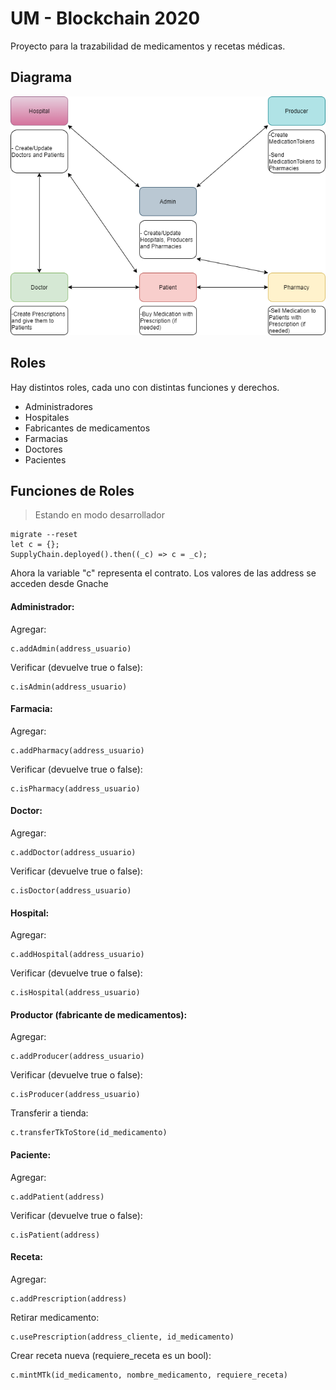 # UM - Blockchain 2020

Proyecto para la trazabilidad de medicamentos y recetas médicas.

## Diagrama

![alt text](flowchart/Flowchart.png)

## Roles

Hay distintos roles, cada uno con distintas funciones y derechos.

- Administradores
- Hospitales
- Fabricantes de medicamentos
- Farmacias
- Doctores
- Pacientes

## Funciones de Roles

> Estando en modo desarrollador

    migrate --reset
    let c = {};
    SupplyChain.deployed().then((_c) => c = _c);

Ahora la variable "c" representa el contrato.
Los valores de las address se acceden desde Gnache

#### Administrador:

Agregar:

    c.addAdmin(address_usuario)

Verificar (devuelve true o false):
    
    c.isAdmin(address_usuario)

#### Farmacia:

Agregar:

    c.addPharmacy(address_usuario)

Verificar (devuelve true o false):
    
    c.isPharmacy(address_usuario)
    
#### Doctor:

Agregar:
    
    c.addDoctor(address_usuario)
    
Verificar (devuelve true o false):
    
    c.isDoctor(address_usuario)
    
#### Hospital:

Agregar:
    
    c.addHospital(address_usuario)
    
Verificar (devuelve true o false):
    
    c.isHospital(address_usuario)
    
#### Productor (fabricante de medicamentos):

Agregar:
    
    c.addProducer(address_usuario)
    
Verificar (devuelve true o false):
    
    c.isProducer(address_usuario)
    
Transferir a tienda:

    c.transferTkToStore(id_medicamento)
    
#### Paciente:

Agregar:
    
    c.addPatient(address)
    
Verificar (devuelve true o false):
    
    c.isPatient(address)
    
#### Receta:

Agregar:
    
    c.addPrescription(address)
    
Retirar medicamento:
    
    c.usePrescription(address_cliente, id_medicamento)
    
Crear receta nueva (requiere_receta es un bool):

    c.mintMTk(id_medicamento, nombre_medicamento, requiere_receta)
